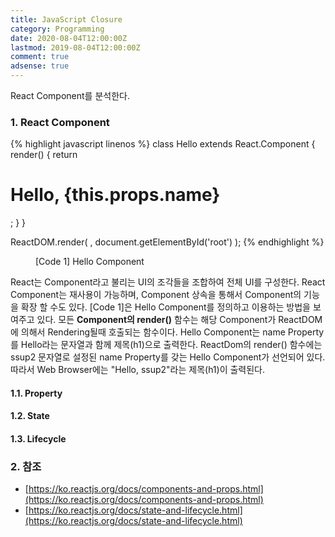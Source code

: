 ```yaml
---
title: JavaScript Closure
category: Programming
date: 2020-08-04T12:00:00Z
lastmod: 2019-08-04T12:00:00Z
comment: true
adsense: true
---
```


React Component를 분석한다.

### 1. React Component

{% highlight javascript linenos %}
class Hello extends React.Component {
  render() {
    return <h1>Hello, {this.props.name}</h1>;
  }
}

ReactDOM.render(
  <Hello name='ssup2' />,
  document.getElementById('root')
);
{% endhighlight %}
<figure>
<figcaption class="caption">[Code 1] Hello Component</figcaption>
</figure>

React는 Component라고 불리는 UI의 조각들을 조합하여 전체 UI를 구성한다. React Component는 재사용이 가능하며, Component 상속을 통해서 Component의 기능을 확장 할 수도 있다. [Code 1]은 Hello Component를 정의하고 이용하는 방법을 보여주고 있다. 모든 **Component의 render()** 함수는 해당 Component가 ReactDOM에 의해서 Rendering될때 호출되는 함수이다. Hello Component는 name Property를 Hello라는 문자열과 함께 제목(h1)으로 출력한다. ReactDom의 render() 함수에는 ssup2 문자열로 설정된 name Property를 갖는 Hello Component가 선언되어 있다. 따라서 Web Browser에는 "Hello, ssup2"라는 제목(h1)이 출력된다.

#### 1.1. Property

#### 1.2. State

#### 1.3. Lifecycle

### 2. 참조

* [https://ko.reactjs.org/docs/components-and-props.html](https://ko.reactjs.org/docs/components-and-props.html)
* [https://ko.reactjs.org/docs/state-and-lifecycle.html](https://ko.reactjs.org/docs/state-and-lifecycle.html)